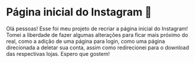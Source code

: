 # Página inicial do Instagram :rocket:

Olá pessoas! Esse foi meu projeto de recriar a página inicial do Instagram! Tomei a liberdade de fazer algumas alterações para ficar mais próximo do real, como a adição de uma página para login, como uma página direcionada a deletar sua conta, assim como redirecionei para o download das respectivas lojas. Espero que gostem!
